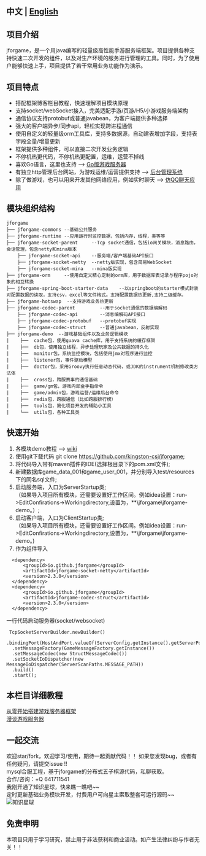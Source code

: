 ﻿  ## 中文 | [English](README_EN.md)  

  ## 项目介绍　　
  jforgame，是一个用java编写的轻量级高性能手游服务端框架。项目提供各种支持快速二次开发的组件，以及对生产环境的服务进行管理的工具。同时，为了使用户能够快速上手，项目提供了若干常用业务功能作为演示。

  ## 项目特点  
  * 搭配框架博客栏目教程，快速理解项目模块原理  
  * 支持socket/webSocket接入，完美适配手游/页游/H5/小游戏服务端架构  
  * 通信协议支持protobuf或普通javabean，为客户端提供多种选择  
  * 强大的客户端异步/同步api，轻松实现跨进程通信
  * 使用自定义的轻量级orm工具库，支持多数据源，自动建表增加字段，支持表字段全量/增量更新
  * 框架提供多种组件，可以直接二次开发业务逻辑  
  * 不停机热更代码，不停机热更配置，运维，运营不掉线
  * 喜欢Go语言，这里也支持  --> [Go版游戏服务器](https://github.com/kingston-csj/gforgame)  
  * 有独立http管理后台网站，为游戏运维/运营提供支持  --> [后台管理系统](https://github.com/kingston-csj/gamekeeper)  
  * 除了做游戏，也可以用来开发其他网络应用，例如实时聊天  --> [仿QQ聊天应用](https://github.com/kingston-csj/im)  


  ## 模块组织结构  
  ``` git
  jforgame
  ├── jforgame-commons --基础公共服务  
  ├── jforgame-runtime --应用运行时监控数据，包括内存，线程，类等等
  ├── jforgame-socket-parent     --Tcp socket通信，包括io网关模块，消息路由，会话管理，包含netty和mina版本      
      ├── jforgame-socket-api    --服务端/客户端基础API接口
      ├── jforgame-socket-netty  --netty版实现，包含简易WebSocket
      ├── jforgame-socket-mina   --mina版实现
  ├── jforgame-orm     --使用自定义精心定制的orm库，用于数据库表记录与程序pojo对象的相互转换        
  ├── jforgame-spring-boot-starter-data    --以springboot的starter模式封装对配置数据的读取，支持csv，excel等文件格式。支持配置数据热更新,支持二级缓存。       
  ├── jforgame-hotswap  --支持游戏业务热更新
  ├── jforgame-codec-parent         --用于socket通信的数据编解码  
      ├── jforgame-codec-api        --消息编解码API接口
      ├── jforgame-codec-protobuf   --protobuf实现
      ├── jforgame-codec-struct     --普通javabean，反射实现  
  ├── jforgame-demo  --游戏基础组件以及业务逻辑模块  
  |    ├──  cache包，使用guava cache库，用于支持系统的缓存框架    
  |    ├──  db包，使用独立线程，异步处理玩家及公共数据的持久化  
  |    ├──  monitor包，系统监控模块，包括使用jmx对程序进行监控  
  |    ├──  listener包，事件驱动模型  
  |    ├──  doctor包，采用Groovy执行任意动态代码，或JDK的instrument机制修改类方法体 
  |    ├──  cross包，跨服赛事的通信基础 
  |    ├──  game/gm包，游戏内部金手指命令
  |    ├──  game/admin包，游戏运营/运维后台命令  
  |    ├──  redis包，跨服通信（比如跨服排行榜）  
  |    ├──  tools包，简化项目开发的辅助小工具  
  |    └──  utils包，各种工具类    
  ```

  ## 快速开始  
  1. 各模块demo教程 --> [wiki](https://github.com/kingston-csj/jforgame/wiki/Examples)  
  2. 使用git下载代码 git clone https://github.com/kingston-csj/jforgame;  
  3. 将代码导入带有maven插件的IDE(选择根目录下的pom.xml文件);  
  4. 新建数据库game_data_001和game_user_001，并分别导入test/resources下的同名sql文件;  
  5. 启动服务端，入口为ServerStartup类;    
  （如果导入项目所有模块，还需要设置好工作区间。例如idea设置：run->EditConfirations->Workingdirectory,设置为，**\jforgame\jforgame-demo。）;  
  6. 启动客户端，入口为ClientStartup类;  
  （如果导入项目所有模块，还需要设置好工作区间。例如idea设置：run->EditConfirations->Workingdirectory,设置为，**\jforgame\jforgame-demo。)  
  7. 作为组件导入
  ```
    <dependency>
        <groupId>io.github.jforgame</groupId>
        <artifactId>jforgame-socket-netty</artifactId>
        <version>2.3.0</version>
    </dependency>
    <dependency>
        <groupId>io.github.jforgame</groupId>
        <artifactId>jforgame-codec-struct</artifactId>
        <version>2.3.0</version>
    </dependency>
  ```  
 
  一行代码启动服务器(socket/websocket)
  ```
   TcpSocketServerBuilder.newBuilder()
    .bindingPort(HostAndPort.valueOf(ServerConfig.getInstance().getServerPort()))
    .setMessageFactory(GameMessageFactory.getInstance())
    .setMessageCodec(new StructMessageCodec())
    .setSocketIoDispatcher(new MessageIoDispatcher(ServerScanPaths.MESSAGE_PATH))
    .build()
    .start();
  ```  

  ## 本栏目详细教程   
  [从零开始搭建游戏服务器框架](https://blog.csdn.net/littleschemer/category_9269220.html)  
  [漫谈游戏服务器](https://blog.csdn.net/littleschemer/category_12576391.html)


  ## 一起交流  
  欢迎star/fork，欢迎学习/使用，期待一起贡献代码！！
  如果您发现bug，或者有任何疑问，请提交issue !!  
  mysql合服工程，基于jforgame的分布式五子棋源代码，私聊获取。  
  合作/咨询：+Q 641711541  
  我刚开通了知识星球，快来瞧一瞧吧~~  
  定时更新基础业务模块开发，付费用户可向星主索取整套可运行源码~~  
  ![](/screenshots/zsxq.jpg "知识星球")

   ## 免责申明
   本项目只用于学习研究，禁止用于非法获利和商业活动。如产生法律纠纷与作者无关！！
